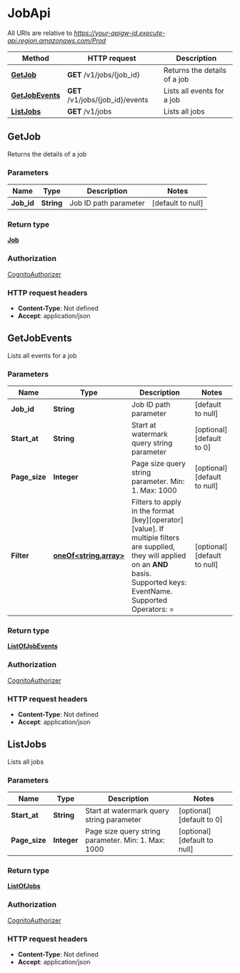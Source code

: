# JobApi

All URIs are relative to *https://your-apigw-id.execute-api.region.amazonaws.com/Prod*

Method | HTTP request | Description
------------- | ------------- | -------------
[**GetJob**](JobApi.md#getjob) | **GET** /v1/jobs/{job_id} | Returns the details of a job
[**GetJobEvents**](JobApi.md#getjobevents) | **GET** /v1/jobs/{job_id}/events | Lists all events for a job
[**ListJobs**](JobApi.md#listjobs) | **GET** /v1/jobs | Lists all jobs


<a name="getjob"></a>
## **GetJob**

Returns the details of a job

### Parameters

Name | Type | Description  | Notes
------------- | ------------- | ------------- | -------------
 **Job\_id** | **String**| Job ID path parameter | [default to null]

### Return type

[**Job**](..Models/Job.md)

### Authorization

[CognitoAuthorizer](../README.md#CognitoAuthorizer)

### HTTP request headers

- **Content-Type**: Not defined
- **Accept**: application/json

<a name="getjobevents"></a>
## **GetJobEvents**

Lists all events for a job

### Parameters

Name | Type | Description  | Notes
------------- | ------------- | ------------- | -------------
 **Job\_id** | **String**| Job ID path parameter | [default to null]
 **Start\_at** | **String**| Start at watermark query string parameter | [optional] [default to 0]
 **Page\_size** | **Integer**| Page size query string parameter. Min: 1. Max: 1000 | [optional] [default to null]
 **Filter** | [**oneOf&lt;string,array&gt;**](..Models/.md)| Filters to apply in the format [key][operator][value]. If multiple filters are supplied, they will applied on an **AND** basis. Supported keys: EventName. Supported Operators: &#x3D;  | [optional] [default to null]

### Return type

[**ListOfJobEvents**](..Models/ListOfJobEvents.md)

### Authorization

[CognitoAuthorizer](../README.md#CognitoAuthorizer)

### HTTP request headers

- **Content-Type**: Not defined
- **Accept**: application/json

<a name="listjobs"></a>
## **ListJobs**

Lists all jobs

### Parameters

Name | Type | Description  | Notes
------------- | ------------- | ------------- | -------------
 **Start\_at** | **String**| Start at watermark query string parameter | [optional] [default to 0]
 **Page\_size** | **Integer**| Page size query string parameter. Min: 1. Max: 1000 | [optional] [default to null]

### Return type

[**ListOfJobs**](..Models/ListOfJobs.md)

### Authorization

[CognitoAuthorizer](../README.md#CognitoAuthorizer)

### HTTP request headers

- **Content-Type**: Not defined
- **Accept**: application/json

